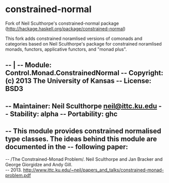 constrained-normal
==================

Fork of Neil Sculthorpe's constrained-normal package (http://hackage.haskell.org/package/constrained-normal)

This fork adds constrained noramlised versions of comonads and categories based on Neil Sculthorpe's package
for constrained noramlised monads, functors, applicative functors, and "monad plus".


-- |
-- Module: Control.Monad.ConstrainedNormal
-- Copyright: (c) 2013 The University of Kansas
-- License: BSD3
--
-- Maintainer: Neil Sculthorpe <neil@ittc.ku.edu>
-- Stability: alpha
-- Portability: ghc
--
-- This module provides constrained normalised type classes.  The ideas behind this module are documented in the 
-- following paper:
--
--   /The Constrained-Monad Problem/.  Neil Sculthorpe and Jan Bracker and George Giorgidze and Andy Gill.  
-- 2013. <http://www.ittc.ku.edu/~neil/papers_and_talks/constrained-monad-problem.pdf>
